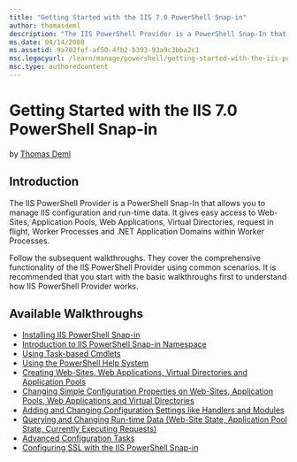 ```yaml
---
title: "Getting Started with the IIS 7.0 PowerShell Snap-in"
author: thomasdeml
description: "The IIS PowerShell Provider is a PowerShell Snap-In that allows you to manage IIS configuration and run-time data. It gives easy access to Web-Sites, Applica..."
ms.date: 04/14/2008
ms.assetid: 9a702fef-af50-4fb2-b393-93a9c3bba2c1
msc.legacyurl: /learn/manage/powershell/getting-started-with-the-iis-powershell-snap-in
msc.type: authoredcontent
---
```

Getting Started with the IIS 7.0 PowerShell Snap-in
====================
by [Thomas Deml](https://github.com/thomasdeml)

## Introduction

The IIS PowerShell Provider is a PowerShell Snap-In that allows you to manage IIS configuration and run-time data. It gives easy access to Web-Sites, Application Pools, Web Applications, Virtual Directories, request in flight, Worker Processes and .NET Application Domains within Worker Processes.

Follow the subsequent walkthroughs. They cover the comprehensive functionality of the IIS PowerShell Provider using common scenarios. It is recommended that you start with the basic walkthroughs first to understand how IIS PowerShell Provider works.

## Available Walkthroughs

- [Installing IIS PowerShell Snap-in](installing-the-iis-powershell-snap-in.md "Installing the IIS 7.0 PowerShell Provider")
- [Introduction to IIS PowerShell Snap-in Namespace](powershell-snap-in-navigating-the-iis-snap-in-namespace.md "Navigating the IIS Provider Namespace")
- [Using Task-based Cmdlets](powershell-snap-in-using-the-task-based-cmdlets-of-the-iis-powershell-snap-in.md "Using Task-based Cmdlets")
- [Using the PowerShell Help System](powershell-snap-in-using-the-powershell-help-system.md "Using the PowerShell Help System")
- [Creating Web-Sites, Web Applications, Virtual Directories and Application Pools](powershell-snap-in-creating-web-sites-web-applications-virtual-directories-and-application-pools.md "Creating Web-Sites and Application Pools")
- [Changing Simple Configuration Properties on Web-Sites, Application Pools, Web Applications and Virtual Directories](powershell-snap-in-making-simple-configuration-changes-to-web-sites-and-application-pools.md "Simple Configuration Changes")
- [Adding and Changing Configuration Settings like Handlers and Modules](powershell-snap-in-changing-simple-settings-in-configuration-sections.md "Changing Configuration Settings")
- [Querying and Changing Run-time Data (Web-Site State, Application Pool State, Currently Executing Requests)](powershell-snap-in-run-time-data.md "Run-Time Data")
- [Advanced Configuration Tasks](powershell-snap-in-advanced-configuration-tasks.md "Advanced Configuration Tasks")
- [Configuring SSL with the IIS PowerShell Snap-in](powershell-snap-in-configuring-ssl-with-the-iis-powershell-snap-in.md)